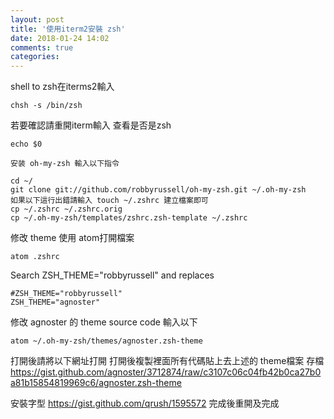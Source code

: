 ```yaml
---
layout: post
title: '使用iterm2安裝 zsh'
date: 2018-01-24 14:02
comments: true
categories: 
---
```

shell to zsh在iterms2輸入

	chsh -s /bin/zsh

若要確認請重開iterm輸入 查看是否是zsh

	echo $0

	安装 oh-my-zsh 輸入以下指令

	cd ~/
	git clone git://github.com/robbyrussell/oh-my-zsh.git ~/.oh-my-zsh
	如果以下這行出錯請輸入 touch ~/.zshrc 建立檔案即可
	cp ~/.zshrc ~/.zshrc.orig
	cp ~/.oh-my-zsh/templates/zshrc.zsh-template ~/.zshrc

修改 theme 使用 atom打開檔案

	atom .zshrc

Search ZSH_THEME="robbyrussell" and replaces

	#ZSH_THEME="robbyrussell"
	ZSH_THEME="agnoster"

修改 agnoster 的 theme source code 輸入以下

	atom ~/.oh-my-zsh/themes/agnoster.zsh-theme

打開後請將以下網址打開 打開後複製裡面所有代碼貼上去上述的 theme檔案 存檔
https://gist.github.com/agnoster/3712874/raw/c3107c06c04fb42b0ca27b0a81b15854819969c6/agnoster.zsh-theme

安裝字型
https://gist.github.com/qrush/1595572
完成後重開及完成